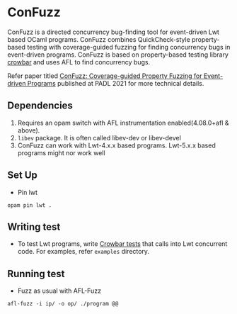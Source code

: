 # ConFuzz
ConFuzz is a directed concurrency bug-finding tool for event-driven Lwt based OCaml programs. 
ConFuzz combines QuickCheck-style property-based testing with coverage-guided fuzzing for finding concurrency bugs in event-driven programs.
ConFuzz is based on property-based testing library [crowbar](https://github.com/stedolan/crowbar) and uses AFL to find concurrency bugs.

Refer paper titled [ConFuzz: Coverage-guided Property Fuzzing for Event-driven Programs](https://link.springer.com/chapter/10.1007%2F978-3-030-67438-0_8) published at PADL 2021 for more technical details.

## Dependencies
1. Requires an opam switch with AFL instrumentation enabled(4.08.0+afl & above).
2. `libev` package. It is often called libev-dev or libev-devel
3. ConFuzz can work with Lwt-4.x.x based programs. Lwt-5.x.x based programs might nor work well

## Set Up
- Pin lwt
```
opam pin lwt .
```

## Writing test
- To test Lwt programs, write [Crowbar tests](https://github.com/stedolan/crowbar#writing-tests) that calls into Lwt concurrent code. For examples, refer ```examples``` directory.

## Running test
- Fuzz as usual with AFL-Fuzz
```
afl-fuzz -i ip/ -o op/ ./program @@
```
